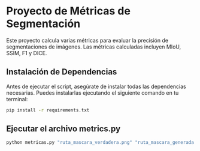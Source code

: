 # Proyecto de Métricas de Segmentación

Este proyecto calcula varias métricas para evaluar la precisión de segmentaciones de imágenes. Las métricas calculadas incluyen MIoU, SSIM, F1 y DICE.

## Instalación de Dependencias

Antes de ejecutar el script, asegúrate de instalar todas las dependencias necesarias. Puedes instalarlas ejecutando el siguiente comando en tu terminal:

```bash
pip install -r requirements.txt
```

## Ejecutar el archivo metrics.py

```bash
python metricas.py "ruta_mascara_verdadera.png" "ruta_mascara_generada.png"
```
